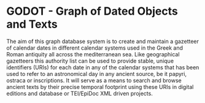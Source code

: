 # GODOT - Graph of Dated Objects and Texts

The aim of this graph database system is to create and maintain a gazetteer of calendar dates in different calendar systems used in the Greek and Roman antiquity all across the mediterranean sea. 
Like geographical gazetteers this authority list can be used to provide stable, unique identifiers (URIs) for each date in any of the calendar systems that has been used to refer to an astronomical day in any ancient source, be it papyri, ostraca or inscriptions. 
It will serve as a means to search and browse ancient texts by their precise temporal footprint using these URIs in digital editions and database or TEI/EpiDoc XML driven projects. 

